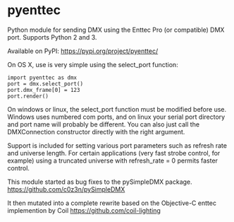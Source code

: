# pyenttec
Python module for sending DMX using the Enttec Pro (or compatible) DMX port.  Supports Python 2 and 3.

Available on PyPI:
https://pypi.org/project/pyenttec/

On OS X, use is very simple using the select_port function:

    import pyenttec as dmx
    port = dmx.select_port()
    port.dmx_frame[0] = 123
    port.render()

On windows or linux, the select_port function must be modified before use.  Windows uses
numbered com ports, and on linux your serial port directory and port name will
probably be different.  You can also just call the DMXConnection constructor
directly with the right argument.

Support is included for setting various port parameters such as refresh rate
and universe length.  For certain applications (very fast strobe control,
for example) using a truncated universe with refresh_rate = 0 permits faster
control.

This module started as bug fixes to the pySimpleDMX package.
https://github.com/c0z3n/pySimpleDMX

It then mutated into a complete rewrite based on the Objective-C enttec implemention by Coil
https://github.com/coil-lighting
